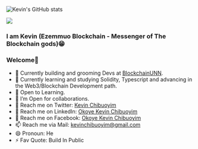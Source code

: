 


![Kevin's GitHub stats](https://github-readme-stats.vercel.app/api?username=ginakev&show_icons=true&count_private=true&theme=merko)

![](https://github-readme-streak-stats.herokuapp.com/?user=ginakev&count_private=true&theme=vue)


### I am Kevin (Ezemmuo Blockchain - Messenger of The Blockchain gods)😁

### Welcome👋

- 🔭 Currently building and grooming Devs at [BlockchainUNN](https://github.com/orgs/BlockchainUNN).
- 🌱 Currently learning and studying Solidity, Typescript and advancing in the Web3/Blockchain Development path.
- 🤔 Open to Learning.
- 👯 I’m Open for collaborations.
- 🔗 Reach me on Twitter: [Kevin Chibuoyim](https://twitter.com/kevin_chibuoyim)
- 🔗 Reach me on LinkedIn: [Okoye Kevin Chibuoyim](https://linkedin.com/in/kevin-chibuoyim)
- 🔗 Reach me on Facebook: [Okoye Kevin Chibuoyim](https://facebook.com/kevin.okoye.14)
- 📫 Reach me via Mail: kevinchibuoyim@gmail.com
- 😄 Pronoun: He
- ⚡ Fav Quote: Build In Public
